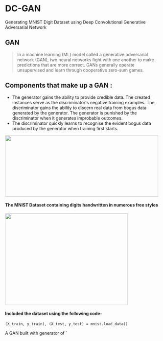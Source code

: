 # DC-GAN
Generating MNIST Digit Dataset using Deep Convolutional Generative Adversarial Network

## GAN
> In a machine learning (ML) model called a generative adversarial network (GAN), two neural networks fight with one another to make predictions that are more correct. GANs generally operate unsupervised and learn through cooperative zero-sum games.

## Components that make up a GAN :

- The generator gains the ability to provide credible data. The created instances serve as the discriminator's negative training examples.
The discriminator gains the ability to discern real data from bogus data generated by the generator. The generator is punished by the discriminator when it generates improbable outcomes.
- The discriminator quickly learns to recognise the evident bogus data produced by the generator when training first starts.

<img src="https://eugenie.ai/wp-content/uploads/2021/08/Screenshot-2021-08-10-at-5.32.25-PM.png" width="500" height="200"/>

#### The MNIST Dataset containing digits handwritten in numerous free styles

<img src="https://miro.medium.com/max/584/1*2lSjt9YKJn9sxK7DSeGDyw.jpeg" width="400" height="300"/>
  
#### Included the dataset using the following code-
` (X_train, y_train), (X_test, y_test) = mnist.load_data() `

A GAN built with generator of
` 
